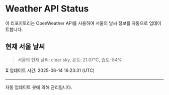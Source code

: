 
# Weather API Status

이 리포지토리는 OpenWeather API를 사용하여 서울의 날씨 정보를 자동으로 업데이트합니다.

## 현재 서울 날씨
> 서울의 현재 날씨: clear sky, 온도: 21.07°C, 습도: 84%

⏳ 업데이트 시간: 2025-06-14 16:23:31 (UTC)

---
자동 업데이트 봇에 의해 관리됩니다.

